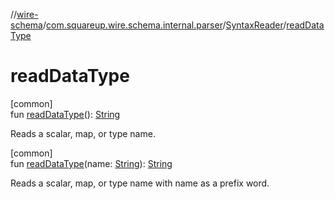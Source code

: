 //[wire-schema](../../../index.md)/[com.squareup.wire.schema.internal.parser](../index.md)/[SyntaxReader](index.md)/[readDataType](read-data-type.md)

# readDataType

[common]\
fun [readDataType](read-data-type.md)(): [String](https://kotlinlang.org/api/latest/jvm/stdlib/kotlin/-string/index.html)

Reads a scalar, map, or type name.

[common]\
fun [readDataType](read-data-type.md)(name: [String](https://kotlinlang.org/api/latest/jvm/stdlib/kotlin/-string/index.html)): [String](https://kotlinlang.org/api/latest/jvm/stdlib/kotlin/-string/index.html)

Reads a scalar, map, or type name with name as a prefix word.
